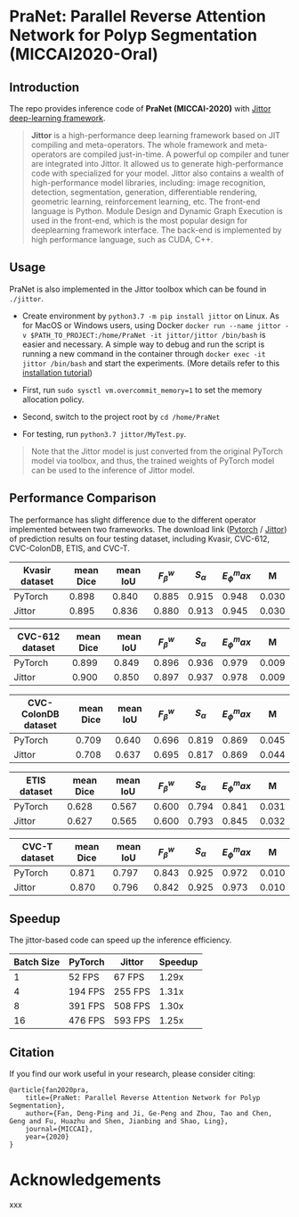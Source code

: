 # PraNet: Parallel Reverse Attention Network for Polyp Segmentation (MICCAI2020-Oral)

## Introduction

The repo provides inference code of **PraNet (MICCAI-2020)** with [Jittor deep-learning framework](https://github.com/Jittor/jittor).

> **Jittor** is a high-performance deep learning framework based on JIT compiling and meta-operators. The whole framework and meta-operators are compiled just-in-time. A powerful op compiler and tuner are integrated into Jittor. It allowed us to generate high-performance code with specialized for your model. Jittor also contains a wealth of high-performance model libraries, including: image recognition, detection, segmentation, generation, differentiable rendering, geometric learning, reinforcement learning, etc. The front-end language is Python. Module Design and Dynamic Graph Execution is used in the front-end, which is the most popular design for deeplearning framework interface. The back-end is implemented by high performance language, such as CUDA, C++.

## Usage

PraNet is also implemented in the Jittor toolbox which can be found in `./jittor`.
+ Create environment by `python3.7 -m pip install jittor` on Linux. 
As for MacOS or Windows users, using Docker `docker run --name jittor -v $PATH_TO_PROJECT:/home/PraNet -it jittor/jittor /bin/bash` 
is easier and necessary. 
A simple way to debug and run the script is running a new command in the container through `docker exec -it jittor /bin/bash` and start the experiments. (More details refer to this [installation tutorial](https://github.com/Jittor/jittor#install))

+ First, run `sudo sysctl vm.overcommit_memory=1` to set the memory allocation policy.

+ Second, switch to the project root by `cd /home/PraNet`

+ For testing, run `python3.7 jittor/MyTest.py`. 

> Note that the Jittor model is just converted from the original PyTorch model via toolbox, and thus, the trained weights of PyTorch model can be used to the inference of Jittor model.

## Performance Comparison

The performance has slight difference due to the different operator implemented between two frameworks.  The download link ([Pytorch](https://drive.google.com/file/d/1tW0OOxPSuhfSbMijaMPwRDPElW1qQywz/view?usp=sharing) / [Jittor](https://drive.google.com/file/d/1qpzNTWLAhepCT0OGNdjUIk-SVMCGUEdf/view?usp=sharing)) of prediction results on four testing dataset, including Kvasir, CVC-612, CVC-ColonDB, ETIS, and CVC-T.

| Kvasir dataset      | mean Dice | mean IoU | $F_\beta^w$ | $S_\alpha$ | $E_\phi^max$ | M     |
|---------------------|-----------|----------|-------------|------------|--------------|-------|
| PyTorch             | 0.898     | 0.840    | 0.885       | 0.915      | 0.948        | 0.030 |
| Jittor              | 0.895     | 0.836    | 0.880       | 0.913      | 0.945        | 0.030 |

| CVC-612 dataset     | mean Dice | mean IoU | $F_\beta^w$ | $S_\alpha$ | $E_\phi^max$ | M     |
|---------------------|-----------|----------|-------------|------------|--------------|-------|
| PyTorch             | 0.899     | 0.849    | 0.896       | 0.936      | 0.979        | 0.009 |
| Jittor              | 0.900     | 0.850    | 0.897       | 0.937      | 0.978        | 0.009 |

| CVC-ColonDB dataset | mean Dice | mean IoU | $F_\beta^w$ | $S_\alpha$ | $E_\phi^max$ | M     |
|---------------------|-----------|----------|-------------|------------|--------------|-------|
| PyTorch             | 0.709     | 0.640    | 0.696       | 0.819      | 0.869        | 0.045 |
| Jittor              | 0.708     | 0.637    | 0.695       | 0.817      | 0.869        | 0.044 |

| ETIS dataset        | mean Dice | mean IoU | $F_\beta^w$ | $S_\alpha$ | $E_\phi^max$ | M     |
|---------------------|-----------|----------|-------------|------------|--------------|-------|
| PyTorch             | 0.628     | 0.567    | 0.600       | 0.794      | 0.841        | 0.031 |
| Jittor              | 0.627     | 0.565    | 0.600       | 0.793      | 0.845        | 0.032 |

| CVC-T dataset       | mean Dice | mean IoU | $F_\beta^w$ | $S_\alpha$ | $E_\phi^max$ | M     |
|---------------------|-----------|----------|-------------|------------|--------------|-------|
| PyTorch             | 0.871     | 0.797    | 0.843       | 0.925      | 0.972        | 0.010 |
| Jittor              | 0.870     | 0.796    | 0.842       | 0.925      | 0.973        | 0.010 |

## Speedup

The jittor-based code can speed up the inference efficiency.

| Batch Size  	|     PyTorch    	|     Jittor     	|     Speedup    	|
|-----------	|----------------	|----------------	|----------------	|
|     1     	|     52 FPS     	|     67 FPS     	|     1.29x       	|
|     4     	|     194 FPS    	|     255 FPS    	|     1.31x       	|
|     8     	|     391 FPS    	|     508 FPS    	|     1.30x      	|
|     16    	|     476 FPS    	|     593 FPS    	|     1.25x       	|

## Citation

If you find our work useful in your research, please consider citing:
    
    
    @article{fan2020pra,
        title={PraNet: Parallel Reverse Attention Network for Polyp Segmentation},
        author={Fan, Deng-Ping and Ji, Ge-Peng and Zhou, Tao and Chen, Geng and Fu, Huazhu and Shen, Jianbing and Shao, Ling},
        journal={MICCAI},
        year={2020}
    }

# Acknowledgements

xxx
